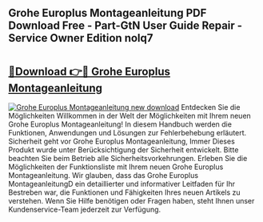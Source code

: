 ## Grohe Europlus Montageanleitung PDF Download Free - Part-GtN User Guide Repair - Service Owner Edition nolq7

# <h2><a href="http://df8cu5.blite.top/?on=Grohe+Europlus+Montageanleitung">🔗Download 👉🔴 Grohe Europlus Montageanleitung</a></h2>

[![Grohe Europlus Montageanleitung new download](https://i.imgur.com/lujVjoI.png)](http://df8cu5.blite.top/?on=Grohe+Europlus+Montageanleitung)
Entdecken Sie die Möglichkeiten Willkommen in der Welt der Möglichkeiten mit Ihrem neuen Grohe Europlus Montageanleitung! In diesem Handbuch werden die Funktionen, Anwendungen und Lösungen zur Fehlerbehebung erläutert. Sicherheit geht vor Grohe Europlus Montageanleitung, Immer Dieses Produkt wurde unter Berücksichtigung der Sicherheit entwickelt. Bitte beachten Sie beim Betrieb alle Sicherheitsvorkehrungen. Erleben Sie die Möglichkeiten der Funktionsliste mit Ihrem neuen Grohe Europlus Montageanleitung. Wir glauben, dass das Grohe Europlus MontageanleitungD ein detaillierter und informativer Leitfaden für Ihr Bestreben war, die Funktionen und Fähigkeiten Ihres neuen Artikels zu verstehen. Wenn Sie Hilfe benötigen oder Fragen haben, steht Ihnen unser Kundenservice-Team jederzeit zur Verfügung.
